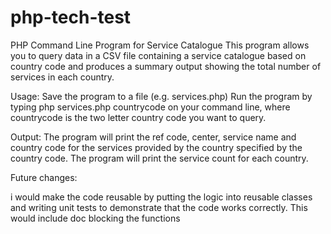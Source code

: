 # php-tech-test
PHP Command Line Program for Service Catalogue
This program allows you to query data in a CSV file containing a service catalogue based on country code and produces a summary output showing the total number of services in each country.

Usage:
Save the program to a file (e.g. services.php)
Run the program by typing php services.php countrycode on your command line, where countrycode is the two letter country code you want to query.

Output:
The program will print the ref code, center, service name and country code for the services provided by the country specified by the country code.
The program will print the service count for each country.

Future changes:

i would make the code reusable by putting the logic into reusable classes and writing unit tests to demonstrate that the code works correctly. This would include doc blocking the functions
